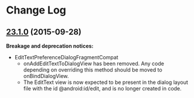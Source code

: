 # Change Log

## [23.1.0](https://android.googlesource.com/platform/frameworks/support/+/refs/heads/master/v14/preference) (2015-09-28)

**Breakage and deprecation notices:**

- EditTextPreferenceDialogFragmentCompat
  - onAddEditTextToDialogView has been removed. Any code depending on overriding this method should
    be moved to onBindDialogView.
  - The EditText view is now expected to be present in the dialog layout file with the id
    @android:id/edit, and is no longer created in code.

